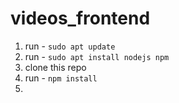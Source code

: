 # videos_frontend


1) run - `sudo apt update`
2) run - `sudo apt install nodejs npm`
3) clone this repo
4) run - `npm install`
5) 


